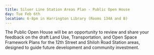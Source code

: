 ```yaml
---
title: Silver Line Station Areas Plan - Public Open House
day: Tue Feb 6th
location: 6-8pm in Harrington Library (Rooms 134A and B)
---
```


The Public Open House will be an opportunity to review and share your feedback on the draft Land Use, Transportation, and Open Space Framework Plans for the 12th Street and Shiloh Road Station areas, designed to guide future development and community investment.
